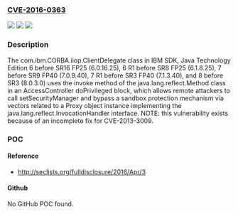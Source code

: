 ### [CVE-2016-0363](https://cve.mitre.org/cgi-bin/cvename.cgi?name=CVE-2016-0363)
![](https://img.shields.io/static/v1?label=Product&message=n%2Fa&color=blue)
![](https://img.shields.io/static/v1?label=Version&message=n%2Fa&color=blue)
![](https://img.shields.io/static/v1?label=Vulnerability&message=n%2Fa&color=brighgreen)

### Description

The com.ibm.CORBA.iiop.ClientDelegate class in IBM SDK, Java Technology Edition 6 before SR16 FP25 (6.0.16.25), 6 R1 before SR8 FP25 (6.1.8.25), 7 before SR9 FP40 (7.0.9.40), 7 R1 before SR3 FP40 (7.1.3.40), and 8 before SR3 (8.0.3.0) uses the invoke method of the java.lang.reflect.Method class in an AccessController doPrivileged block, which allows remote attackers to call setSecurityManager and bypass a sandbox protection mechanism via vectors related to a Proxy object instance implementing the java.lang.reflect.InvocationHandler interface.  NOTE: this vulnerability exists because of an incomplete fix for CVE-2013-3009.

### POC

#### Reference
- http://seclists.org/fulldisclosure/2016/Apr/3

#### Github
No GitHub POC found.

